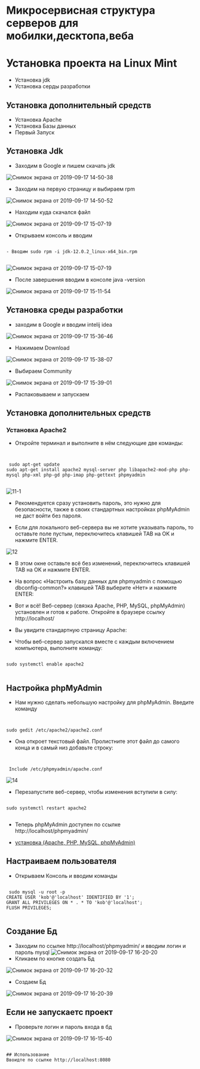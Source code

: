 # Микросервисная структура серверов для мобилки,десктопа,веба


# Установка проекта  на Linux Mint
- Установка jdk
- Установка серды разработки
## Установка дополнительный средств
- Установка  Apache
- Установка Базы данных
- Первый Запуск

## Установка  Jdk
- Заходим в Google и пишем скачать jdk 


![Снимок экрана от 2019-09-17 14-50-38](https://user-images.githubusercontent.com/37213273/65039756-a7160400-d95b-11e9-9361-391ea8bdc5ea.png)
- Заходим на первую страницу и выбираем rpm


![Снимок экрана от 2019-09-17 14-50-52](https://user-images.githubusercontent.com/37213273/65040272-a92c9280-d95c-11e9-9ce2-fdbadc81ed58.png)

- Находим куда скачался файл

![Снимок экрана от 2019-09-17 15-07-19](https://user-images.githubusercontent.com/37213273/65040437-13453780-d95d-11e9-9c29-9e24bb435adc.png)

- Открываем консоль и вводим

```

- Вводим sudo rpm -i jdk-12.0.2_linux-x64_bin.rpm 


```


![Снимок экрана от 2019-09-17 15-07-19](https://user-images.githubusercontent.com/37213273/65040512-396ad780-d95d-11e9-8714-aa72411a9608.png)

- После завершения вводим в консоле java -version

![Снимок экрана от 2019-09-17 15-11-54](https://user-images.githubusercontent.com/37213273/65040717-b26a2f00-d95d-11e9-963b-a8100c6fbed3.png)


## Установка среды разработки

- заходим в Google и вводим intelij idea

![Снимок экрана от 2019-09-17 15-36-46](https://user-images.githubusercontent.com/37213273/65042468-8f417e80-d961-11e9-81e3-40b73d34c499.png)

- Нажимаем Download

![Снимок экрана от 2019-09-17 15-38-07](https://user-images.githubusercontent.com/37213273/65042496-9c5e6d80-d961-11e9-9ad2-39bf2342dcdb.png)

- Выбираем Community


![Снимок экрана от 2019-09-17 15-39-01](https://user-images.githubusercontent.com/37213273/65042509-a54f3f00-d961-11e9-80cd-0af0a4269d8e.png)

- Распаковываем и запускаем

## Установка дополнительных средств


### Установка Apache2


- Откройте терминал и выполните в нём следующие две команды:


```


 sudo apt-get update
sudo apt-get install apache2 mysql-server php libapache2-mod-php php-mysql php-xml php-gd php-imap php-gettext phpmyadmin


```


![11-1](https://user-images.githubusercontent.com/37213273/65042847-68377c80-d962-11e9-944f-4b7846c96292.jpg)

- Рекомендуется сразу установить пароль, это нужно для безопасности, также в своих стандартных настройках phpMyAdmin не даст войти без пароля.

- Если для локального веб-сервера вы не хотите указывать пароль, то оставьте поле пустым, переключитесь клавишей TAB на OK и нажмите ENTER.

![12](https://user-images.githubusercontent.com/37213273/65042885-856c4b00-d962-11e9-8470-5e11292e3ad1.jpg)

- В этом окне оставьте всё без изменений, переключитесь клавишей TAB на OK и нажмите ENTER.

- На вопрос «Настроить базу данных для phpmyadmin с помощью dbconfig-common?» клавишей TAB выберите «Нет» и нажмите ENTER:

- Вот и всё! Веб-сервер (связка Apache, PHP, MySQL, phpMyAdmin) установлен и готов к работе. Откройте в браузере ссылку http://localhost/

- Вы увидите стандартную страницу Apache:

- Чтобы веб-сервер запускался вместе с каждым включением компьютера, выполните команду:

```

sudo systemctl enable apache2


```


## Настройка phpMyAdmin


- Нам нужно сделать небольшую настройку для phpMyAdmin. Введите команду



```


sudo gedit /etc/apache2/apache2.conf

```

- Она откроет текстовый файл. Пролистните этот файл до самого конца и в самый низ добавьте строку:

```


 Include /etc/phpmyadmin/apache.conf

```


![14](https://user-images.githubusercontent.com/37213273/65043045-d7ad6c00-d962-11e9-8dbf-7036b8b6aed6.jpg)

- Перезапустите веб-сервер, чтобы изменения вступили в силу:

```

sudo systemctl restart apache2


```
- Теперь phpMyAdmin доступен по ссылке http://localhost/phpmyadmin/




- [установка (Apache, PHP, MySQL, phpMyAdmin) ](https://zalinux.ru/?p=1142)



## Настраиваем пользователя 
- Открываем Консоль и вводим команды

```

 sudo mysql -u root -p
CREATE USER 'kob'@'localhost' IDENTIFIED BY '1';
GRANT ALL PRIVILEGES ON * . * TO 'kob'@'localhost';
FLUSH PRIVILEGES;


```



## Создание Бд

- Заходим по ссылке http://localhost/phpmyadmin/  и вводим логин и пароль mysql 
![Снимок экрана от 2019-09-17 16-20-20](https://user-images.githubusercontent.com/37213273/65045349-4a204b00-d967-11e9-844d-d439e09df43a.png)
- Кликаем по кнопке создать Бд

![Снимок экрана от 2019-09-17 16-20-32](https://user-images.githubusercontent.com/37213273/65045765-1265d300-d968-11e9-9a59-2a92e9ad6103.png)

- Создаем Бд

![Снимок экрана от 2019-09-17 16-20-39](https://user-images.githubusercontent.com/37213273/65045838-30333800-d968-11e9-9987-8e7f09ff6a11.png)

## Если не запускаетс проект
- Проверьте логин и пароль входа в бд

![Снимок экрана от 2019-09-17 16-15-40](https://user-images.githubusercontent.com/37213273/65045122-ea29a480-d966-11e9-9907-e7f77edc05c4.png)



```

## Использование 
Ввоидте по ссылке http://localhost:8080


```
